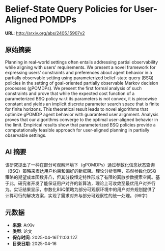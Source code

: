 # Belief-State Query Policies for User-Aligned POMDPs

**URL**: http://arxiv.org/abs/2405.15907v2

## 原始摘要

Planning in real-world settings often entails addressing partial
observability while aligning with users' requirements. We present a novel
framework for expressing users' constraints and preferences about agent
behavior in a partially observable setting using parameterized belief-state
query (BSQ) policies in the setting of goal-oriented partially observable
Markov decision processes (gPOMDPs). We present the first formal analysis of
such constraints and prove that while the expected cost function of a
parameterized BSQ policy w.r.t its parameters is not convex, it is piecewise
constant and yields an implicit discrete parameter search space that is finite
for finite horizons. This theoretical result leads to novel algorithms that
optimize gPOMDP agent behavior with guaranteed user alignment. Analysis proves
that our algorithms converge to the optimal user-aligned behavior in the limit.
Empirical results show that parameterized BSQ policies provide a
computationally feasible approach for user-aligned planning in partially
observable settings.


## AI 摘要

该研究提出了一种在部分可观察环境下（gPOMDPs）通过参数化信念状态查询（BSQ）策略来表达用户约束和偏好的新框架。理论分析表明，虽然参数化BSQ策略的期望成本函数非凸，但其分段恒定特性形成了有限的离散参数搜索空间。基于此，研究者开发了能保证用户对齐的新算法，理论上可收敛至最优用户对齐行为。实证结果显示，参数化BSQ策略为部分可观察环境中的用户对齐规划提供了计算可行的解决方案，实现了需求对齐与部分可观察性的统一处理。（99字）

## 元数据

- **来源**: ArXiv
- **类型**: 论文
- **保存时间**: 2025-04-16T11:03:12Z
- **目录日期**: 2025-04-16
